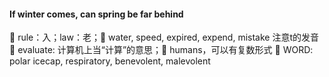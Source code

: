 #### If winter comes, can spring be far behind

🐛 rule：入；law：老；🐛 water, speed, expired, expend, mistake 注意t的发音 🐛 evaluate: 计算机上当“计算”的意思；🐛 humans，可以有复数形式
🐛 WORD: polar icecap, respiratory, benevolent, malevolent
<!--stackedit_data:
eyJoaXN0b3J5IjpbLTI5MzUzMTc3OV19
-->